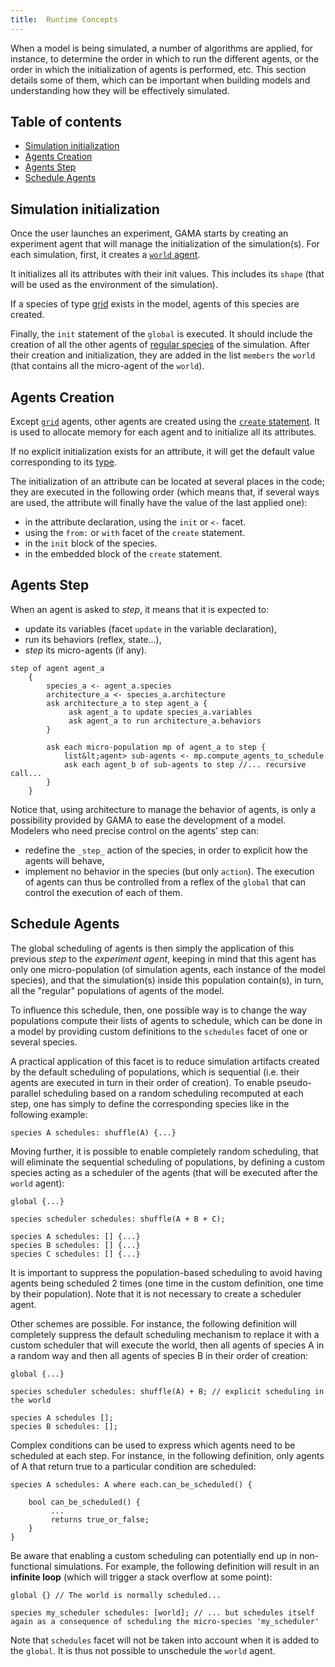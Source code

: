 ```yaml
---
title:  Runtime Concepts
---
```


[//]: # (startConcept|runtime_and_schedulers)
[//]: # (keyword|concept_scheduler)

When a model is being simulated, a number of algorithms are applied, for instance, to determine the order in which to run the different agents, or the order in which the initialization of agents is performed, etc. This section details some of them, which can be important when building models and understanding how they will be effectively simulated.


## Table of contents 

* [Simulation initialization](#simulation-initialization)
* [Agents Creation](#agents-creation)
* [Agents Step](#agents-step)
* [Schedule Agents](#schedule-agents)


## Simulation initialization
Once the user launches an experiment, GAMA starts by creating an experiment agent that will manage the initialization of the simulation(s). For each simulation, first, it creates a [`world` agent](GlobalSpecies).

It initializes all its attributes with their init values. This includes its `shape` (that will be used as the environment of the simulation).

If a species of type [grid](GridSpecies) exists in the model, agents of this species are created.

Finally, the `init` statement of the `global` is executed. It should include the creation of all the other agents of [regular species](RegularSpecies) of the simulation. After their creation and initialization, they are added in the list `members` the `world` (that contains all the micro-agent of the `world`).

[//]: # (keyword|concept_optimization)
[//]: # (keyword|statement_create)
[//]: # (keyword|concept_init)
## Agents Creation
Except [`grid`](GridSpecies) agents, other agents are created using the [`create` statement](Statements#create). It is used to allocate memory for each agent and to initialize all its attributes.

If no explicit initialization exists for an attribute, it will get the default value corresponding to its [type](DataTypes).

The initialization of an attribute can be located at several places in the code; they are executed in the following order (which means that, if several ways are used, the attribute will finally have the value of the last applied one):

* in the attribute declaration, using the `init` or `<-` facet.
* using the `from:` or `with` facet of the `create` statement.
* in the `init` block of the species.
* in the embedded block of the `create` statement.

[//]: # (keyword|concept_cycle)
## Agents Step
When an agent is asked to _step_, it means that it is expected to:

* update its variables (facet `update` in the variable declaration), 
* run its behaviors (reflex, state...),
* _step_ its micro-agents (if any).

```
step of agent agent_a
    {
        species_a <- agent_a.species
        architecture_a <- species_a.architecture
        ask architecture_a to step agent_a {
             ask agent_a to update species_a.variables
             ask agent_a to run architecture_a.behaviors
        }

        ask each micro-population mp of agent_a to step {
            list&lt;agent> sub-agents <- mp.compute_agents_to_schedule
            ask each agent_b of sub-agents to step //... recursive call...
        }
    }
```

Notice that, using architecture to manage the behavior of agents, is only a possibility provided by GAMA to ease the development of a model. Modelers who need precise control on the agents' step can:

* redefine the `_step_` action of the species, in order to explicit how the agents will behave,
* implement no behavior in the species (but only `action`). The execution of agents can thus be controlled from a reflex of the `global` that can control the execution of each of them.


## Schedule Agents

The global scheduling of agents is then simply the application of this previous _step_ to the _experiment agent_, keeping in mind that this agent has only one micro-population (of simulation agents, each instance of the model species), and that the simulation(s) inside this population contain(s), in turn, all the "regular" populations of agents of the model.

To influence this schedule, then, one possible way is to change the way populations compute their lists of agents to schedule, which can be done in a model by providing custom definitions to the `schedules` facet of one or several species.

[//]: # (keyword|concept_random)
A practical application of this facet is to reduce simulation artifacts created by the default scheduling of populations, which is sequential (i.e. their agents are executed in turn in their order of creation). To enable pseudo-parallel scheduling based on a random scheduling recomputed at each step, one has simply to define the corresponding species like in the following example:

```
species A schedules: shuffle(A) {...}
```

Moving further, it is possible to enable completely random scheduling, that will eliminate the sequential scheduling of populations, by defining a custom species acting as a scheduler of the agents (that will be executed after the `world` agent):

```
global {...}

species scheduler schedules: shuffle(A + B + C);

species A schedules: [] {...}
species B schedules: [] {...}
species C schedules: [] {...}
```

It is important to suppress the population-based scheduling to avoid having agents being scheduled 2 times (one time in the custom definition, one time by their population). Note that it is not necessary to create a scheduler agent.

Other schemes are possible. For instance, the following definition will completely suppress the default scheduling mechanism to replace it with a custom scheduler that will execute the world, then all agents of species A in a random way and then all agents of species B in their order of creation:

```
global {...} 

species scheduler schedules: shuffle(A) + B; // explicit scheduling in the world

species A schedules [];
species B schedules: [];

```

Complex conditions can be used to express which agents need to be scheduled at each step. For instance, in the following definition, only agents of A that return true to a particular condition are scheduled:

```
species A schedules: A where each.can_be_scheduled() {

    bool can_be_scheduled() {
         ...
         returns true_or_false;
    }
}
```

Be aware that enabling a custom scheduling can potentially end up in non-functional simulations. For example, the following definition will result in an **infinite loop** (which will trigger a stack overflow at some point):

```
global {} // The world is normally scheduled...

species my_scheduler schedules: [world]; // ... but schedules itself again as a consequence of scheduling the micro-species 'my_scheduler'
```

Note that `schedules` facet will not be taken into account when it is added to the `global`. It is thus not possible to unschedule the `world` agent.

[//]: # (endConcept|runtime_and_schedulers)
